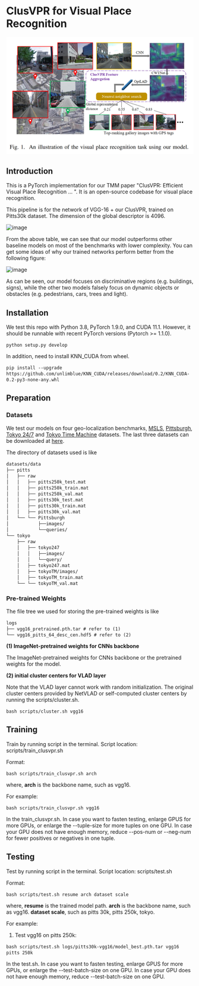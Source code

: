 # ClusVPR for Visual Place Recognition

![image](https://github.com/XuYifan98/ClusVPR/blob/main/figs/VPR_Task.png)

## Introduction
This is a PyTorch implementation for our TMM paper "ClusVPR: Efficient Visual Place Recognition ... ". It is an open-source codebase for visual place recognition.

This pipeline is for the network of VGG-16 + our ClusVPR, trained on Pitts30k dataset. The dimension of the global descriptor is 4096.

![image](https://github.com/XuYifan98/ClusVPR/blob/main/figs/cwtvlad_quantitative_results.png)

From the above table, we can see that our model outperforms other baseline models on most of the benchmarks with lower complexity. You can get some ideas of why our trained networks perform better from the following figure:

![image](https://github.com/XuYifan98/ClusVPR/blob/main/figs/cwtvlad_qualitative_results.png)

As can be seen, our model focuses on discriminative regions (e.g. buildings, signs), while the other two models falsely focus on dynamic objects or obstacles (e.g.
pedestrians, cars, trees and light).


## Installation
We test this repo with Python 3.8, PyTorch 1.9.0, and CUDA 11.1. However, it should be runnable with recent PyTorch versions (Pytorch >= 1.1.0).
```shell
python setup.py develop
```
In addition, need to install KNN_CUDA from wheel.
```shell
pip install --upgrade https://github.com/unlimblue/KNN_CUDA/releases/download/0.2/KNN_CUDA-0.2-py3-none-any.whl
```

## Preparation
### Datasets

We test our models on four geo-localization benchmarks, [MSLS](https://www.mapillary.com/dataset/places), [Pittsburgh](https://www.cv-foundation.org/openaccess/content_cvpr_2013/papers/Torii_Visual_Place_Recognition_2013_CVPR_paper.pdf), [Tokyo 24/7](https://www.di.ens.fr/~josef/publications/Torii15.pdf) and [Tokyo Time Machine](https://arxiv.org/abs/1511.07247) datasets. The last three datasets can be downloaded at [here](https://www.di.ens.fr/willow/research/netvlad/).

The directory of datasets used is like
```shell
datasets/data
├── pitts
│   ├── raw
│   │   ├── pitts250k_test.mat
│   │   ├── pitts250k_train.mat
│   │   ├── pitts250k_val.mat
│   │   ├── pitts30k_test.mat
│   │   ├── pitts30k_train.mat
│   │   ├── pitts30k_val.mat
│   └── └── Pittsburgh
│           ├──images/
│           └──queries/
└── tokyo
    ├── raw
    │   ├── tokyo247
    │   │   ├──images/
    │   │   └──query/
    │   ├── tokyo247.mat
    │   ├── tokyoTM/images/
    │   ├── tokyoTM_train.mat
    └── └── tokyoTM_val.mat
```

### Pre-trained Weights

The file tree we used for storing the pre-trained weights is like
```shell
logs
├── vgg16_pretrained.pth.tar # refer to (1)
└── vgg16_pitts_64_desc_cen.hdf5 # refer to (2)
```

**(1) ImageNet-pretrained weights for CNNs backbone**

The ImageNet-pretrained weights for CNNs backbone or the pretrained weights for the model.

**(2) initial cluster centers for VLAD layer**

Note that the VLAD layer cannot work with random initialization.
The original cluster centers provided by NetVLAD or self-computed cluster centers by running the scripts/cluster.sh.

```shell
bash scripts/cluster.sh vgg16
```

## Training
Train by running script in the terminal. Script location: scripts/train_clusvpr.sh

Format:
```shell
bash scripts/train_clusvpr.sh arch
```
where, **arch** is the backbone name, such as vgg16.

For example:
```shell
bash scripts/train_clusvpr.sh vgg16
```

In the train_clusvpr.sh.
In case you want to fasten testing, enlarge GPUS for more GPUs, or enlarge the --tuple-size for more tuples on one GPU.
In case your GPU does not have enough memory, reduce --pos-num or --neg-num for fewer positives or negatives in one tuple.

## Testing
Test by running script in the terminal. Script location: scripts/test.sh

Format:
```shell
bash scripts/test.sh resume arch dataset scale
```
where, **resume** is the trained model path.
       **arch** is the backbone name, such as vgg16.
       **dataset scale**, such as pitts 30k, pitts 250k, tokyo.

For example:
1. Test vgg16 on pitts 250k:
```shell
bash scripts/test.sh logs/pitts30k-vgg16/model_best.pth.tar vgg16 pitts 250k
```
In the test.sh.
In case you want to fasten testing, enlarge GPUS for more GPUs, or enlarge the --test-batch-size on one GPU.
In case your GPU does not have enough memory, reduce --test-batch-size on one GPU.
